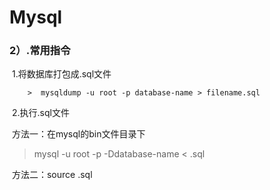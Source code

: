 # Mysql



### 2）.常用指令

​	1.将数据库打包成.sql文件

		> ​	mysqldump -u root -p database-name > filename.sql



​	2.执行.sql文件

​		方法一：在mysql的bin文件目录下

> mysql -u root -p -Ddatabase-name < .sql



​		方法二：source .sql